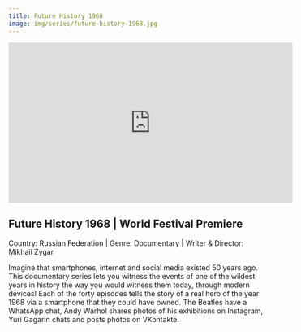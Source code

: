 ```yaml
---
title: Future History 1968
image: img/series/future-history-1968.jpg
---
```

<iframe width="560" height="315" src="https://www.youtube.com/embed/AQmZSAbrLdM?controls=1" frameborder="0" allow="accelerometer; autoplay; encrypted-media; gyroscope; picture-in-picture" allowfullscreen></iframe>

## Future History 1968 | World Festival Premiere
Country: Russian Federation | Genre: Documentary | Writer & Director: Mikhail Zygar

Imagine that smartphones, internet and social media existed 50 years ago. This documentary series lets you witness the events of one of the wildest years in history the way you would witness them today, through modern devices! Each of the forty episodes tells the story of a real hero of the year 1968 via a smartphone that they could have owned. The Beatles have a WhatsApp chat, Andy Warhol shares photos of his exhibitions on Instagram, Yuri Gagarin chats and posts photos on VKontakte.